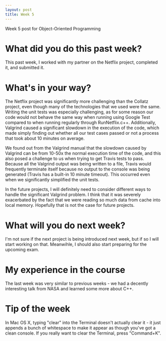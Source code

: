 ```yaml
---
layout: post
title: Week 5
---
```


Week 5 post for Object-Oriented Programming

# What did you do this past week?

This past week, I worked with my partner on the Netflix project, completed it, and submitted it. 

# What's in your way?

The Netflix project was significantly more challenging than the Collatz project, even though many of the technologies that we used were the same. Writing the unit tests was especially challenging, as for some reason our code would not behave the same way when running using Google Test compared to when running regularly through RunNetflix.c++. Additionally, Valgrind caused a significant slowdown in the execution of the code, which made simply finding out whether all our test cases passed or not a process that took about 10 minutes on average.

We found out from the Valgrind manual that the slowdown caused by Valgrind can be from 10-50x the normal execution time of the code, and this also posed a challenge to us when trying to get Travis tests to pass. Because all the Valgrind output was being written to a file, Travis would frequently terminate itself because no output to the console was being generated (Travis has a built-in 10 minute timeout). This occurred even when we significantly simplified the unit tests.

In the future projects, I will definitely need to consider different ways to handle the significant Valgrind problem. I think that it was severely exacerbated by the fact that we were reading so much data from cache into local memory. Hopefully that is not the case for future projects. 

# What will you do next week?

I'm not sure if the next project is being introduced next week, but if so I will start working on that. Meanwihle, I should also start preparing for the upcoming exam.

# My experience in the course

The last week was very similar to previous weeks - we had a decently interesting talk from NASA and learned some more about C++. 

# Tip of the week

In Mac OS X, typing "clear" into the Terminal doesn't actually clear it - it just appends a bunch of whitespace to make it appear as though you've got a clean console. If you really want to clear the Terminal, press "Command+K".
